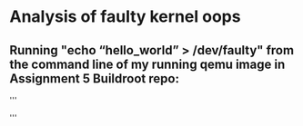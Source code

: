 # Analysis of faulty kernel oops

## Running "echo “hello_world” > /dev/faulty" from the command line of my running qemu image in Assignment 5 Buildroot repo:

'''

''' 


